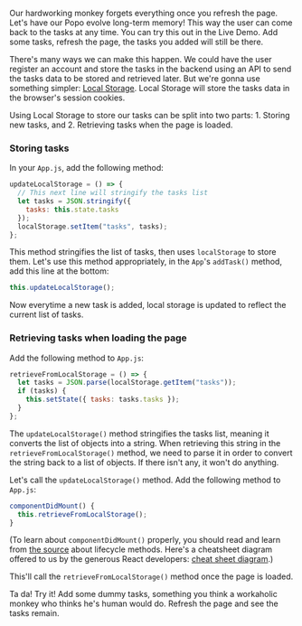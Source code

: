 Our hardworking monkey forgets everything once you refresh the page. Let's have our Popo evolve long-term memory! This way the user can come back to the tasks at any time. You can try this out in the Live Demo. Add some tasks, refresh the page, the tasks you added will still be there.

There's many ways we can make this happen. We could have the user register an account and store the tasks in the backend using an API to send the tasks data to be stored and retrieved later. But we're gonna use something simpler: [Local Storage](https://developer.mozilla.org/en-US/docs/Web/API/Window/localStorage). Local Storage will store the tasks data in the browser's session cookies.

Using Local Storage to store our tasks can be split into two parts: 1. Storing new tasks, and 2. Retrieving tasks when the page is loaded.

### Storing tasks

In your `App.js`, add the following method:

```jsx
updateLocalStorage = () => {
  // This next line will stringify the tasks list
  let tasks = JSON.stringify({
    tasks: this.state.tasks
  });
  localStorage.setItem("tasks", tasks);
};
```

This method stringifies the list of tasks, then uses `localStorage` to store them. Let's use this method appropriately, in the `App`'s `addTask()` method, add this line at the bottom:

```jsx
this.updateLocalStorage();
```

Now everytime a new task is added, local storage is updated to reflect the current list of tasks.

### Retrieving tasks when loading the page

Add the following method to `App.js`:

```jsx
retrieveFromLocalStorage = () => {
  let tasks = JSON.parse(localStorage.getItem("tasks"));
  if (tasks) {
    this.setState({ tasks: tasks.tasks });
  }
};
```

The `updateLocalStorage()` method stringifies the tasks list, meaning it converts the list of objects into a string. When retrieving this string in the `retrieveFromLocalStorage()` method, we need to parse it in order to convert the string back to a list of objects. If there isn't any, it won't do anything.

Let's call the `updateLocalStorage()` method. Add the following method to `App.js`:

```jsx
componentDidMount() {
  this.retrieveFromLocalStorage();
}
```

(To learn about `componentDidMount()` properly, you should read and learn from [the source](https://reactjs.org/docs/state-and-lifecycle.html) about lifecycle methods. Here's a cheatsheet diagram offered to us by the generous React developers: [cheat sheet diagram](http://projects.wojtekmaj.pl/react-lifecycle-methods-diagram/).)

This'll call the `retrieveFromLocalStorage()` method once the page is loaded.

Ta da! Try it! Add some dummy tasks, something you think a workaholic monkey who thinks he's human would do. Refresh the page and see the tasks remain.

